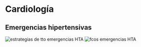# Cardiología
## Emergencias hipertensivas
![estrategias de tto emergencias HTA](/internado/cardiologia/tto_emergencias_hta.jpg)
![fcos emergencias HTA](/internado/cardiologia/fcos_emergencias_hta.jpg)
